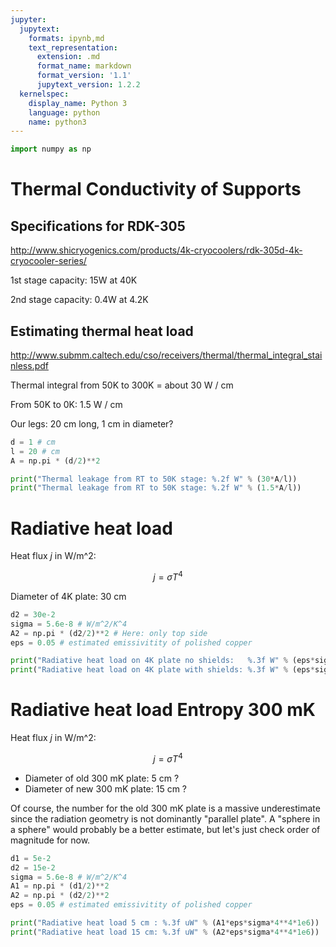 ```yaml
---
jupyter:
  jupytext:
    formats: ipynb,md
    text_representation:
      extension: .md
      format_name: markdown
      format_version: '1.1'
      jupytext_version: 1.2.2
  kernelspec:
    display_name: Python 3
    language: python
    name: python3
---
```


```python
import numpy as np
```

# Thermal Conductivity of  Supports


## Specifications for RDK-305

http://www.shicryogenics.com/products/4k-cryocoolers/rdk-305d-4k-cryocooler-series/

1st stage capacity: 15W at 40K 

2nd stage capacity: 0.4W at 4.2K


## Estimating thermal heat load 

http://www.submm.caltech.edu/cso/receivers/thermal/thermal_integral_stainless.pdf

Thermal integral from 50K to 300K = about 30 W / cm

From 50K to 0K: 1.5 W / cm

Our legs: 20 cm long, 1 cm in diameter? 

```python
d = 1 # cm
l = 20 # cm
A = np.pi * (d/2)**2

print("Thermal leakage from RT to 50K stage: %.2f W" % (30*A/l))
print("Thermal leakage from RT to 50K stage: %.2f W" % (1.5*A/l))
```

# Radiative heat load

Heat flux $j$ in W/m^2:

$$
j = \sigma T^4
$$

Diameter of 4K plate: 30 cm

```python
d2 = 30e-2
sigma = 5.6e-8 # W/m^2/K^4
A2 = np.pi * (d2/2)**2 # Here: only top side
eps = 0.05 # estimated emissivitity of polished copper

print("Radiative heat load on 4K plate no shields:   %.3f W" % (eps*sigma*300**4*A2))
print("Radiative heat load on 4K plate with shields: %.3f W" % (eps*sigma*50**4*A2))
```

# Radiative heat load Entropy 300 mK

Heat flux $j$ in W/m^2:

$$
j = \sigma T^4
$$

* Diameter of old 300 mK plate: 5 cm ?
* Diameter of new 300 mK plate: 15 cm ?

Of course, the number for the old 300 mK plate is a massive underestimate since the radiation geometry is not dominantly "parallel plate". A "sphere in a sphere" would probably be a better estimate, but let's just check order of magnitude for now. 


```python
d1 = 5e-2
d2 = 15e-2
sigma = 5.6e-8 # W/m^2/K^4
A1 = np.pi * (d1/2)**2 
A2 = np.pi * (d2/2)**2 
eps = 0.05 # estimated emissivitity of polished copper

print("Radiative heat load 5 cm : %.3f uW" % (A1*eps*sigma*4**4*1e6))
print("Radiative heat load 15 cm: %.3f uW" % (A2*eps*sigma*4**4*1e6))
```
